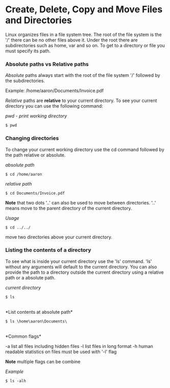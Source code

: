 # Create, Delete, Copy and Move Files and Directories
Linux organizes files in a file system tree. The root of the file system is 
the '/' there can be no other files above it. Under the root there are 
subdirectories such as home, var and so on. To get to a directory or file you 
must specify its path.

### Absolute paths vs Relative paths
*Absolute* paths always start with the root of the file system '/' followed by
the subdirectories.

Example:
/home/aaron/Documents/Invoice.pdf


*Relative* paths are **relative** to your current directory. To see your current 
directory you can use the following command:

*pwd - print working directory*
```
$ pwd
``` 



### Changing directories
To change your current working directory use the cd command followed by the 
path relative or absolute.

*absolute path*
```
$ cd /home/aaron
```


*relative path*
```
$ cd Documents/Invoice.pdf
```



**Note** that two dots '..' can also be used to move between directories. '..'
means move to the parent directory of the current directory. 
	
*Usage*
```
$ cd ../../
```
move two directories above your current directory.



### Listing the contents of a directory
To see what is inside your current directory use the 'ls' command. 'ls' 
without any arguments will default to the current directory. You can also 
provide the path to a directory outside the current directory using a relative
path or a absolute path.

*current directory*
```
$ ls
```

<br/>
*List contents at absolute path*

```
$ ls \home\aaron\Documents\
```

<br/>
*Common flags*

-a list all files including hidden files
-l list files in long format
-h human readable statistics on files must be used with '-l' flag

**Note** multiple flags can be combine 


*Example*
```
$ ls -alh
```
